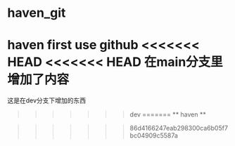 # haven_git
haven first use github 
<<<<<<< HEAD
<<<<<<< HEAD
在main分支里增加了内容
=======
这是在dev分支下增加的东西
>>>>>>> dev
=======
** haven **

>>>>>>> 86d4166247eab298300ca6b05f7bc04909c5587a
